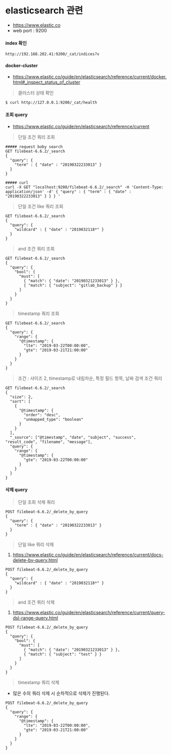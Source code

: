 elasticsearch 관련
==================

-	https://www.elastic.co
-	web port : 9200

#### index 확인

```
http://192.168.202.41:9200/_cat/indices?v
```

#### docker-cluster

-	https://www.elastic.co/guide/en/elasticsearch/reference/current/docker.html#_inspect_status_of_cluster

> 클러스터 상태 확인

```
$ curl http://127.0.0.1:9200/_cat/health
```

#### 조회 query

-	https://www.elastic.co/guide/en/elasticsearch/reference/current

> 단일 조건 쿼리 조회

```
##### request boby search
GET filebeat-6.6.2/_search
{
  "query": {
    "term" : { "date" : "20190322233013" }
  }
}

##### curl
curl -X GET "localhost:9200/filebeat-6.6.2/_search" -H 'Content-Type: application/json' -d' { "query" : { "term" : { "date" : "20190322233013" } } } '

```

> 단일 조건 like 쿼리 조회

```
GET filebeat-6.6.2/_search
{
  "query": {
    "wildcard" : { "date" : "2019032118*" }
  }
}
```

> and 조건 쿼리 조회

```
GET filebeat-6.6.2/_search
{
  "query": {
    "bool": {
      "must": [
        { "match": { "date": "20190321233013" } },
        { "match": { "subject": "gitlab_backup" } }
      ]
    }
  }
}
```

> timestamp 쿼리 조회

```
GET filebeat-6.6.2/_search
{
  "query": {
    "range": {
      "@timestamp": {
        "lte": "2019-03-22T00:00:00",
        "gte": "2019-03-21T21:00:00"
      }
    }
  }
}
```

> 조건 : 사이즈 2, timestamp로 내림차순, 특정 필드 항목, 날짜 검색 조건 쿼리

```
GET filebeat-6.6.2/_search
{
  "size": 2,
  "sort": [
    {
      "@timestamp": {
        "order": "desc",
        "unmapped_type": "boolean"
      }
    }
  ],
  "_source": ["@timestamp", "date", "subject", "success", "result_code", "filename", "message"],
  "query": {
    "range": {
      "@timestamp": {
        "gte": "2019-03-22T00:00:00"
      }
    }
  }
}

```

#### 삭제 query

> 단일 조회 삭제 쿼리

```
POST filebeat-6.6.2/_delete_by_query
{
  "query": {
    "term" : { "date" : "20190322233013" }
  }
}
```

> 단일 like 쿼리 삭제

1.	https://www.elastic.co/guide/en/elasticsearch/reference/current/docs-delete-by-query.html

```
POST filebeat-6.6.2/_delete_by_query
{
  "query": {
    "wildcard" : { "date" : "2019032118*" }
  }
}
```

> and 조건 쿼리 삭제

1.	https://www.elastic.co/guide/en/elasticsearch/reference/current/query-dsl-range-query.html

```
POST filebeat-6.6.2/_delete_by_query
{
  "query": {
    "bool": {
      "must": [
        { "match": { "date": "20190321233013" } },
        { "match": { "subject": "test" } }
      ]
    }
  }
}
```

> timestamp 쿼리 삭제

-	많은 수의 쿼리 삭제 시 순차적으로 삭제가 진행된다.

```
POST filebeat-6.6.2/_delete_by_query
{
  "query": {
    "range": {
      "@timestamp": {
        "lte": "2019-03-22T00:00:00",
        "gte": "2019-03-21T21:00:00"
      }
    }
  }
}
```
